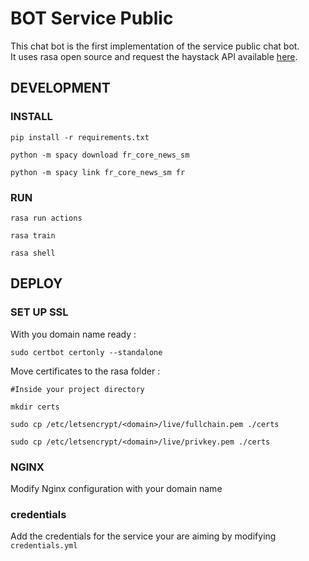 # BOT Service Public
This chat bot is the first implementation of the service public chat bot.\
 It uses rasa open source and request the haystack API available [here](https://piaf.datascience.etalab.studio/docs). 

## DEVELOPMENT 
### INSTALL 

`pip install -r requirements.txt`

`python -m spacy download fr_core_news_sm`

`python -m spacy link fr_core_news_sm fr`
### RUN
`rasa run actions`

`rasa train`

`rasa shell` 

## DEPLOY
### SET UP SSL
With you domain name ready : 

`sudo certbot certonly --standalone`

Move certificates to the rasa folder :

`#Inside your project directory`

`mkdir certs` 

`sudo cp /etc/letsencrypt/<domain>/live/fullchain.pem ./certs`

`sudo cp /etc/letsencrypt/<domain>/live/privkey.pem ./certs`

### NGINX
Modify Nginx configuration with your domain name 

### credentials
Add the credentials for the service your are aiming by modifying `credentials.yml`

